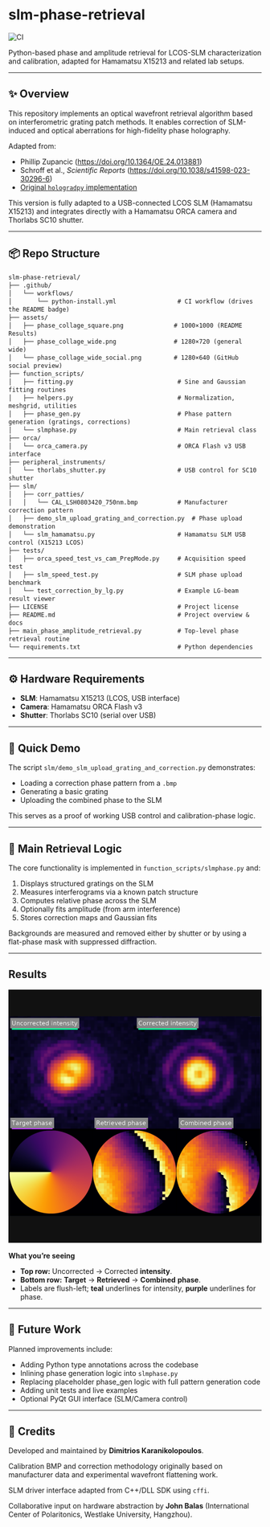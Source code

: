 # slm-phase-retrieval

![CI](https://github.com/dmtr-karan/slm-phase-retrieval/actions/workflows/python-install.yml/badge.svg)

Python-based phase and amplitude retrieval for LCOS-SLM characterization and calibration, adapted for Hamamatsu X15213 and related lab setups.

---

## ✨ Overview

This repository implements an optical wavefront retrieval algorithm based on interferometric grating patch methods. It enables correction of SLM-induced and optical aberrations for high-fidelity phase holography.

Adapted from:

- Phillip Zupancic (https://doi.org/10.1364/OE.24.013881)
- Schroff et al., *Scientific Reports* (https://doi.org/10.1038/s41598-023-30296-6)
- [Original `hologradpy` implementation](https://github.com/paul-schroff/hologradpy)

This version is fully adapted to a USB-connected LCOS SLM (Hamamatsu X15213) and integrates directly with a Hamamatsu ORCA camera and Thorlabs SC10 shutter.

---

## 📦 Repo Structure

```
slm-phase-retrieval/
├── .github/
│   └── workflows/
│       └── python-install.yml                 # CI workflow (drives the README badge)
├── assets/
│   ├── phase_collage_square.png              # 1000×1000 (README Results)
│   ├── phase_collage_wide.png                # 1280×720 (general wide)
│   └── phase_collage_wide_social.png         # 1280×640 (GitHub social preview)
├── function_scripts/
│   ├── fitting.py                             # Sine and Gaussian fitting routines
│   ├── helpers.py                             # Normalization, meshgrid, utilities
│   ├── phase_gen.py                           # Phase pattern generation (gratings, corrections)
│   └── slmphase.py                            # Main retrieval class
├── orca/
│   └── orca_camera.py                         # ORCA Flash v3 USB interface
├── peripheral_instruments/
│   └── thorlabs_shutter.py                    # USB control for SC10 shutter
├── slm/
│   ├── corr_patties/
│   │   └── CAL_LSH0803420_750nm.bmp           # Manufacturer correction pattern
│   ├── demo_slm_upload_grating_and_correction.py  # Phase upload demonstration
│   └── slm_hamamatsu.py                       # Hamamatsu SLM USB control (X15213 LCOS)
├── tests/
│   ├── orca_speed_test_vs_cam_PrepMode.py     # Acquisition speed test
│   ├── slm_speed_test.py                      # SLM phase upload benchmark
│   └── test_correction_by_lg.py               # Example LG-beam result viewer
├── LICENSE                                    # Project license
├── README.md                                  # Project overview & docs
├── main_phase_amplitude_retrieval.py          # Top-level phase retrieval routine
└── requirements.txt                           # Python dependencies
```


---

## ⚙️ Hardware Requirements

- **SLM**: Hamamatsu X15213 (LCOS, USB interface)
- **Camera**: Hamamatsu ORCA Flash v3
- **Shutter**: Thorlabs SC10 (serial over USB)

---

## 🚀 Quick Demo

The script `slm/demo_slm_upload_grating_and_correction.py` demonstrates:

- Loading a correction phase pattern from a `.bmp`
- Generating a basic grating
- Uploading the combined phase to the SLM

This serves as a proof of working USB control and calibration-phase logic.

---

## 📐 Main Retrieval Logic

The core functionality is implemented in `function_scripts/slmphase.py` and:

1. Displays structured gratings on the SLM
2. Measures interferograms via a known patch structure
3. Computes relative phase across the SLM
4. Optionally fits amplitude (from arm interference)
5. Stores correction maps and Gaussian fits

Backgrounds are measured and removed either by shutter or by using a flat-phase mask with suppressed diffraction.

---

## Results

<p align="center">
  <img src="assets/phase_collage_square.png"
       alt="SLM phase correction — top: uncorrected vs corrected intensity; bottom: target, retrieved, combined phase (LG₀¹)."
       width="720">
</p>

**What you’re seeing**

- **Top row:** Uncorrected → Corrected **intensity**.
- **Bottom row:** **Target** → **Retrieved** → **Combined** **phase**.
- Labels are flush-left; **teal** underlines for intensity, **purple** underlines for phase.

---

## 🔭 Future Work

Planned improvements include:

- Adding Python type annotations across the codebase
- Inlining phase generation logic into `slmphase.py`
- Replacing placeholder phase_gen logic with full pattern generation code
- Adding unit tests and live examples
- Optional PyQt GUI interface (SLM/Camera control)

---

## 👤 Credits

Developed and maintained by **Dimitrios Karanikolopoulos**.

Calibration BMP and correction methodology originally based on manufacturer data and experimental wavefront flattening work.

SLM driver interface adapted from C++/DLL SDK using `cffi`.

Collaborative input on hardware abstraction by **John Balas** (International Center of Polaritonics, Westlake University, Hangzhou).
